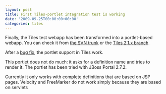 ```yaml
---
layout: post
title: First Tiles-portlet integration test is working
date: '2009-09-25T00:00:00+00:00'
categories: tiles
---
```

<p>Finally, the Tiles test webapp has been transformed into a portlet-based webapp. You can check it from <a href="http://svn.eu.apache.org/repos/asf/tiles/framework/trunk/tiles-test/" title="Tiles test in the trunk">the SVN trunk</a> or the <a href="http://svn.eu.apache.org/repos/asf/tiles/framework/branches/TILES_2_1_X/tiles-test/" title="Tiles test in the TILES_2_1_X branch.">Tiles 2.1.x branch</a>.</p><p>After a <a href="https://issues.apache.org/struts/browse/TILES-466" title="A bug in portlet support">bug fix</a>, the portlet support in Tiles work. <br /></p><p>This portlet does not do much: it asks for a definition name and tries to render it. The portlet has been tried with JBoss Portal 2.7.2.</p><p> Currently it only works with complete definitions that are based on JSP pages. Velocity and FreeMarker do not work simply because they are based on servlets<br /></p>
